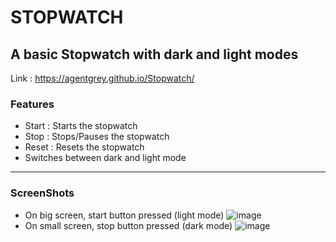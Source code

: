 # STOPWATCH 
## A basic Stopwatch with dark and light modes
 Link : https://agentgrey.github.io/Stopwatch/ 
 
### Features
* Start : Starts the stopwatch
* Stop : Stops/Pauses the stopwatch
* Reset : Resets the stopwatch
* Switches between dark and light mode
***
### ScreenShots
* On big screen, start button pressed (light mode)
![image](https://user-images.githubusercontent.com/90390855/216834199-98460843-8bd6-4ccf-a77f-cd1fe08558c4.png)
* On small screen, stop button pressed (dark mode)
![image](https://user-images.githubusercontent.com/90390855/216834264-ba713497-bd02-4383-bde3-653a6f9d5d13.png)


